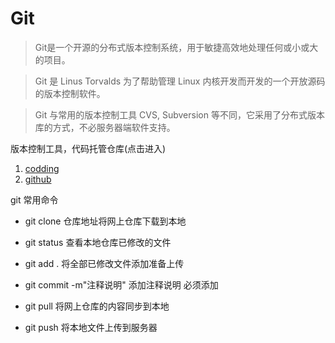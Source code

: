 # Git
>Git是一个开源的分布式版本控制系统，用于敏捷高效地处理任何或小或大的项目。

>Git 是 Linus Torvalds 为了帮助管理 Linux 内核开发而开发的一个开放源码的版本控制软件。

>Git 与常用的版本控制工具 CVS, Subversion 等不同，它采用了分布式版本库的方式，不必服务器端软件支持。

版本控制工具，代码托管仓库(点击进入)
1. [codding](https://coding.net/)
2. [github](https://github.com/)

git 常用命令
* git clone 仓库地址将网上仓库下载到本地 

* git status    查看本地仓库已修改的文件
* git add .  将全部已修改文件添加准备上传 
* git commit -m"注释说明"   添加注释说明  必须添加
* git pull  将网上仓库的内容同步到本地
* git push      将本地文件上传到服务器 
